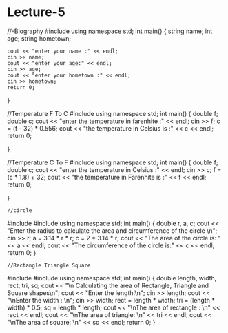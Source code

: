 # Lecture-5
//-Biography
#include <iostream> 
using namespace std;
int main()
{
	string name;
	int age;
	string hometown;

	cout << "enter your name :" << endl;
	cin >> name;
	cout << "enter your age:" << endl;
	cin >> age;
	cout << "enter your hometown :" << endl;
	cin >> hometown;
	return 0;

}
  

	
//Temperature F To C
#include <iostream>
using namespace std;
int main()
{
	double f;
	double c;
	cout << "enter the temperature in farenhite :" << endl;
	cin >> f;
	c = (f - 32) * 0.556;
	cout << "the temperature in Celsius is :" << c << endl;
	return 0;


}




//Temperature C To F
#include <iostream>
using namespace std;
int main()
{
	double f;
	double c;
	cout << "enter the temperature in Celsius :" << endl;
	cin >> c;
	f = (c * 1.8) + 32;
	cout << "the temperature in Farenhite is :" << f << endl;
	return 0;


}

	
	
	//circle
#include <iostream>
#include <string>
using namespace std;
int main()
{
	double r, a, c;
	cout << "Enter the radius to calculate the area and circumference of the circle \n";
	cin >> r;
	a = 3.14 * r * r;
	c = 2 * 3.14 * r;
	cout << "The area of the circle is: " << a << endl;
	cout << "The circumference of the circle is:" << c << endl;
	return 0;
}

	
	
	//Rectangle Triangle Square
#include <iostream>
#include <string>
using namespace std;
int main()
{
	double length, width, rect, tri, sq;
	cout << "\n Calculating the area of Rectangle, Triangle and Square shapes\n";
	cout << "Enter the length:\n";
	cin >> length;
	cout << "\nEnter the width : \n";
	cin >> width;
	rect = length * width;
	tri = (length * width) * 0.5;
	sq = length * length;
	cout << "\nThe area of rectangle : \n" << rect << endl;
	cout << "\nThe area of triangle: \n" << tri << endl;
	cout << "\nThe area of square: \n" << sq << endl;
	return 0;
}
